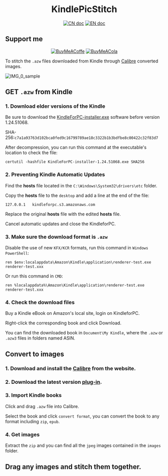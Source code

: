 <h1 align="center">KindlePicStitch</h1>

<p align="center">
<a href="README_CN.md"><img src="https://img.shields.io/badge/文档-中文版-81001E.svg" alt="CN doc"></a>
<a href="README.md"><img src="https://img.shields.io/badge/document-English-002FA7.svg" alt="EN doc"></a>
</p>

## Support me
<div align="center">
  <a href="https://www.buymeacoffee.com/asuka0810"><img src="https://img.shields.io/badge/Buy%20Me%20a%20Coffee-9e3eb2?style=for-the-badge&logo=buy-me-a-coffee&logoColor=fff" alt="BuyMeACoffe"></a>
  <a href="https://afdian.net/a/asuka0810"><img src="https://img.shields.io/badge/🐳爱发电-Support Me-9e3eb2?style=for-the-badge&logoColor=fff" alt="BuyMeACola"></a>
</div>


To stitch the `.azw` files downloaded from Kindle through [Calibre](https://calibre-ebook.com/ja/download_windows) converted images.

![IMG_0_sample](/0_sample.jpg1)

## GET `.azw` from Kindle

### 1. Download elder versions of the Kindle
Be sure to download the [KindleForPC-installer.exe](/Software) software before version 1.24.51068.

SHA-256:`c7a1a93763d102bca0fed9c16799789ae18c3322b1b3bdfbe8c00422c32f83d7`

After decompression, you can run this command at the executable's location to check the file:
```console
certutil -hashfile KindleForPC-installer-1.24.51068.exe SHA256
```

### 2. Preventing Kindle Automatic Updates

Find the **hosts** file located in the `C:\Windows\System32\drivers\etc` folder.

Copy the **hosts** file to the `desktop` and add a line at the end of the file:
 
```text
127.0.0.1   kindleforpc.s3.amazonaws.com
``` 
Replace the original **hosts** file with the edited **hosts** file.

Cancel automatic updates and close the KindleforPC.

### 3. Make sure the download format is `.azw` 

Disable the use of new `KFX/KCR` formats, run this command in `Windows PowerShell`:
``` console
ren $env:localappdata\Amazon\Kindle\application\renderer-test.exe renderer-test.xxx
```

Or run this command in `CMD`:
```console
ren %localappdata%\Amazon\Kindle\application\renderer-test.exe renderer-test.xxx
```
### 4. Check the download files

Buy a Kindle eBook on Amazon's local site, login on KindleforPC.

Right-click the corresponding book and click Download.

You can find the downloaded book in `Document\My Kindle`, where the `.azw` or `.azw3` files in folders named ASIN.

## Convert to images

### 1. Download and install the [Calibre](https://calibre-ebook.com/ja/download_windows) from the website.

### 2. Download the latest version [plug-in](https://github.com/noDRM/DeDRM_tools/releases/tag/v10.0.3).

### 3. Import Kindle books

Click and drag `.azw` file into Calibre.

Select the book and click `convert format`, you can convert the book to any format including `zip`, `epub`.

### 4. Get images

Extract the `zip` and you can find all the `jpeg` images contained in the `images` folder.

## Drag any images and stitch them together. 
